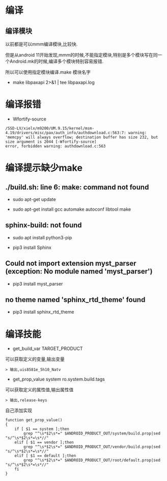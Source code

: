 # 编译

## 编译模块

以前都是可以mmm编译模块,比较快.

但是从android 11开始发现,mmm的时候,不能指定模块,特别是多个模块写在同一个Android.mk的时候,编译多个模块特别容易报错.

所以可以使用指定模块编译.make 模块名字

* make libpaxapi 2>&1 | tee libpaxapi.log

# 编译报错

* Wfortify-source

```
/SSD-LV/xielx/m9200/UM.9.15/kernel/msm-4.19/drivers/misc/pax/auth_info/authdownload.c:563:7: warning: 'memcpy' will always overflow; destination buffer has size 232, but size argument is 2044 [-Wfortify-source]
error, forbidden warning: authdownload.c:563
```

# 编译提示缺少make

## ./build.sh: line 6: make: command not found

* sudo apt-get update

* sudo apt-get install gcc automake autoconf libtool make

## sphinx-build: not found

* sudo apt install python3-pip

* pip3 install Sphinx

## Could not import extension myst_parser (exception: No module named 'myst_parser')

* pip3 install myst_parser

## no theme named 'sphinx_rtd_theme' found

* pip3 install sphinx_rtd_theme

# 编译技能

* get_build_var TARGET_PRODUCT

可以获取定义的变量,输出变量

    > 输出,uis8581e_5h10_Natv

* get_prop_value system ro.system.build.tags

可以获取定义的属性值,输出属性值

    > 输出,release-keys

自己添加实现

```
function get_prop_value()
{
    if [ $1 == system ];then
        grep "^\s*$2\s*=" $ANDROID_PRODUCT_OUT/system/build.prop|sed "s/^\s*$2\s*=\s*//"
    elif [ $1 == vendor ];then
        grep "^\s*$2\s*=" $ANDROID_PRODUCT_OUT/vendor/build.prop|sed "s/^\s*$2\s*=\s*//"
    elif [ $1 == default ];then
        grep "^\s*$2\s*=" $ANDROID_PRODUCT_OUT/root/default.prop|sed "s/^\s*$2\s*=\s*//"
    fi
}
```